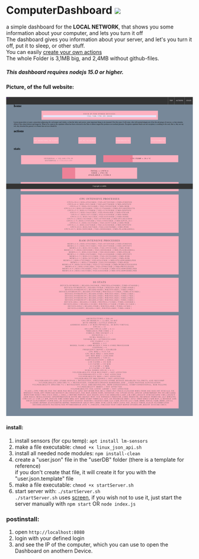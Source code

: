# ComputerDashboard [![](https://tokei.rs/b1/github/chibbi/ComputerDashboard)](https://tokei.rs/b1/github/chibbi/ComputerDashboard)
a simple dashboard for the **LOCAL NETWORK**, that shows you some information about your computer, and lets you turn it off  
The dashboard gives you information about your server, and let's you turn it off, put it to sleep, or other stuff.  
You can easily [create your own actions](https://github.com/chibbi/ComputerDashboard/wiki/Create-your-own-Action)  
The whole Folder is 3,1MB big, and  2,4MB without github-files.


##### This dashboard requires nodejs 15.0 or higher.

#### Picture, of the full website:
![website](https://github.com/chibbi/ComputerDashboard/blob/main/Screenshot_2021-01-06%20Main%20Desktop%20Dashboard.png)

#### install:  
  1. install sensors (for cpu temp): ```apt install lm-sensors```
  1. make a file executable: ```chmod +x linux_json_api.sh```  
  2. install all needed node modules: ```npm install-clean```  
  3. create a "user.json" file in the "userDB" folder (there is a template for reference)  
       if you don't create that file, it will create it for you with the "user.json.template" file
  4. make a file executable: ```chmod +x startServer.sh```
  5. start server with: ```./startServer.sh```  
       ```./startServer.sh``` uses [screen](https://www.gnu.org/software/screen/), if you wish not to use it, just start the server manually with ```npm start``` OR ```node index.js```

### postinstall:  
  1. open ```http://localhost:8080```  
  2. login with your defined login
  3. and see the IP of the computer, which you can use to open the Dashboard on anothern Device.
